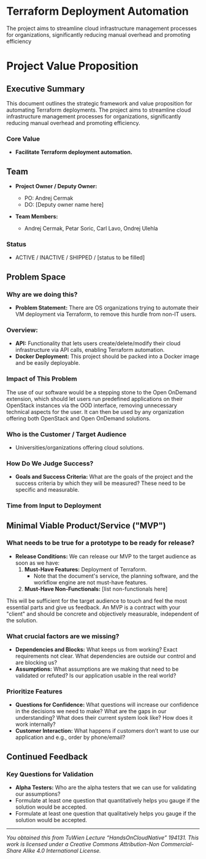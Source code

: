 # Terraform Deployment Automation

The project aims to streamline cloud infrastructure management processes for organizations, significantly reducing manual overhead and promoting efficiency

# Project Value Proposition

## Executive Summary

This document outlines the strategic framework and value proposition for automating Terraform deployments. The project aims to streamline cloud infrastructure management processes for organizations, significantly reducing manual overhead and promoting efficiency.

### Core Value

- **Facilitate Terraform deployment automation.**

## Team

- **Project Owner / Deputy Owner:**
  - PO: Andrej Cermak
  - DO: [Deputy owner name here]

- **Team Members:**
  - Andrej Cermak, Petar Soric, Carl Lavo, Ondrej Ulehla

### Status

- ACTIVE / INACTIVE / SHIPPED / [status to be filled]

## Problem Space

### Why are we doing this?

- **Problem Statement:** There are OS organizations trying to automate their VM deployment via Terraform, to remove this hurdle from non-IT users.

### Overview:

- **API:** Functionality that lets users create/delete/modify their cloud infrastructure via API calls, enabling Terraform automation.
- **Docker Deployment:** This project should be packed into a Docker image and be easily deployable.

### Impact of This Problem

The use of our software would be a stepping stone to the Open OnDemand extension, which should let users run predefined applications on their OpenStack instances via the OOD interface, removing unnecessary technical aspects for the user. It can then be used by any organization offering both OpenStack and Open OnDemand solutions.

### Who is the Customer / Target Audience

- Universities/organizations offering cloud solutions.

### How Do We Judge Success?

- **Goals and Success Criteria:** What are the goals of the project and the success criteria by which they will be measured? These need to be specific and measurable.

### Time from Input to Deployment

## Minimal Viable Product/Service ("MVP")

### What needs to be true for a prototype to be ready for release?

- **Release Conditions:** We can release our MVP to the target audience as soon as we have:
  1. **Must-Have Features:** Deployment of Terraform.
      - Note that the document's service, the planning software, and the workflow engine are not must-have features.
  2. **Must-Have Non-Functionals:** [list non-functionals here]

This will be sufficient for the target audience to touch and feel the most essential parts and give us feedback. An MVP is a contract with your "client" and should be concrete and objectively measurable, independent of the solution.

### What crucial factors are we missing?

- **Dependencies and Blocks:** What keeps us from working? Exact requirements not clear. What dependencies are outside our control and are blocking us?
- **Assumptions:** What assumptions are we making that need to be validated or refuted? Is our application usable in the real world?

### Prioritize Features

- **Questions for Confidence:** What questions will increase our confidence in the decisions we need to make? What are the gaps in our understanding? What does their current system look like? How does it work internally?
- **Customer Interaction:** What happens if customers don’t want to use our application and e.g., order by phone/email?

## Continued Feedback

### Key Questions for Validation

- **Alpha Testers:** Who are the alpha testers that we can use for validating our assumptions?
- Formulate at least one question that quantitatively helps you gauge if the solution would be accepted.
- Formulate at least one question that qualitatively helps you gauge if the solution would be accepted.

---

*You obtained this from TuWien Lecture “HandsOnCloudNative” 194131. This work is licensed under a Creative Commons Attribution-Non Commercial-Share Alike 4.0 International License.*

